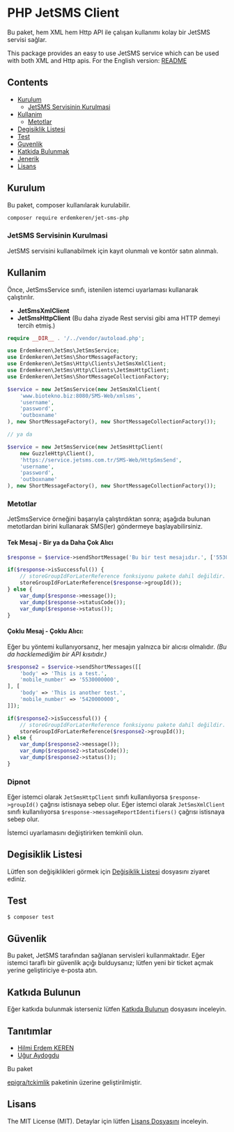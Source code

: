 # PHP JetSMS Client

Bu paket, hem XML hem Http API ile çalışan kullanımı kolay bir JetSMS servisi sağlar.

This package provides an easy to use JetSMS service which can be used with both XML and Http apis.
For the English version: [README](README.md)

## Contents

- [Kurulum](#kurulum)
    - [JetSMS Servisinin Kurulmasi](#jetsms-servisinin-kurulmasi)
- [Kullanim](#kullanim)
    - [Metotlar](#metotlar)
- [Degisiklik Listesi](#degisiklik-listesi)
- [Test](#test)
- [Guvenlik](#guvenlik)
- [Katkida Bulunmak](#katkida-bulunmak)
- [Jenerik](#jenerik)
- [Lisans](#lisans)

## Kurulum

Bu paket, composer kullanılarak kurulabilir.

``` bash
composer require erdemkeren/jet-sms-php
```

### JetSMS Servisinin Kurulmasi

JetSMS servisini kullanabilmek için kayıt olunmalı ve kontör satın alınmalı. 

## Kullanim

Önce, JetSmsService sınıfı, istenilen istemci uyarlaması kullanarak çalıştırılır.

- **JetSmsXmlClient**
- **JetSmsHttpClient** (Bu daha ziyade Rest servisi gibi ama HTTP demeyi tercih etmiş.)

```php
require __DIR__ . '/../vendor/autoload.php';

use Erdemkeren\JetSms\JetSmsService;
use Erdemkeren\JetSms\ShortMessageFactory;
use Erdemkeren\JetSms\Http\Clients\JetSmsXmlClient;
use Erdemkeren\JetSms\Http\Clients\JetSmsHttpClient;
use Erdemkeren\JetSms\ShortMessageCollectionFactory;

$service = new JetSmsService(new JetSmsXmlClient(
    'www.biotekno.biz:8080/SMS-Web/xmlsms',
    'username',
    'password',
    'outboxname'
), new ShortMessageFactory(), new ShortMessageCollectionFactory());

// ya da

$service = new JetSmsService(new JetSmsHttpClient(
    new GuzzleHttp\Client(),
    'https://service.jetsms.com.tr/SMS-Web/HttpSmsSend',
    'username',
    'password',
    'outboxname'
), new ShortMessageFactory(), new ShortMessageCollectionFactory());
```

### Metotlar

JetSmsService örneğini başarıyla çalıştırdıktan sonra; aşağıda bulunan metotlardan birini kullanarak SMS(ler) göndermeye başlayabilirsiniz.

#### Tek Mesaj - Bir ya da Daha Çok Alıcı

```php
$response = $service->sendShortMessage('Bu bir test mesajıdır.', ['5530000000', '5420000000']);

if($response->isSuccessful()) {
    // storeGroupIdForLaterReference fonksiyonu pakete dahil değildir.
    storeGroupIdForLaterReference($response->groupId());
} else {
    var_dump($response->message());
    var_dump($response->statusCode());
    var_dump($response->status());
}
```

#### Çoklu Mesaj - Çoklu Alıcı:

Eğer bu yöntemi kullanıyorsanız, her mesajın yalnızca bir alıcısı olmalıdır. _(Bu da hacklemediğim bir API kısıtıdır.)_

```php
$response2 = $service->sendShortMessages([[
    'body' => 'This is a test.',
    'mobile_number' => '5530000000',
], [
    'body' => 'This is another test.',
    'mobile_number' => '5420000000',
]]);

if($response2->isSuccessful()) {
    // storeGroupIdForLaterReference fonksiyonu pakete dahil değildir.
    storeGroupIdForLaterReference($response2->groupId());
} else {
    var_dump($response2->message());
    var_dump($response2->statusCode());
    var_dump($response2->status());
}
```

### Dipnot

Eğer istemci olarak `JetSmsHttpClient` sınıfı kullanılıyorsa `$response->groupId()` çağrısı istisnaya sebep olur.
Eğer istemci olarak `JetSmsXmlClient` sınıfı kullanılıyorsa `$response->messageReportIdentifiers()` çağrısı istisnaya sebep olur.

İstemci uyarlamasını değiştirirken temkinli olun.

## Degisiklik Listesi

Lütfen son değişiklikleri görmek için [Değişiklik Listesi](DEGISIKLIKLER.md) dosyasını ziyaret ediniz.


## Test

``` bash
$ composer test
```

## Güvenlik

Bu paket, JetSMS tarafından sağlanan servisleri kullanmaktadır. Eğer istemci taraflı bir güvenlik açığı bulduysanız; lütfen
yeni bir ticket açmak yerine geliştiriciye e-posta atın.

## Katkıda Bulunun

Eğer katkıda bulunmak isterseniz lütfen [Katkıda Bulunun](KATKI.md) dosyasını inceleyin.

## Tanıtımlar

- [Hilmi Erdem KEREN](https://github.com/erdemkeren)
- [Uğur Aydogdu](https://github.com/jnbn)

Bu paket

[epigra/tckimlik](https://github.com/epigra/tckimlik) paketinin üzerine geliştirilmiştir.

## Lisans

The MIT License (MIT). Detaylar için lütfen [Lisans Dosyasını](LISANS.md) inceleyin.